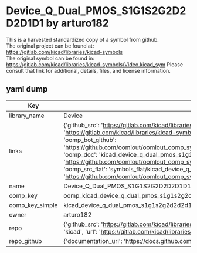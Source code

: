 # Device_Q_Dual_PMOS_S1G1S2G2D2D2D1D1 by arturo182  
This is a harvested standardized copy of a symbol from github.  
The original project can be found at:  
https://gitlab.com/kicad/libraries/kicad-symbols  
The original symbol can be found in:
https://gitlab.com/kicad/libraries/kicad-symbols/Video.kicad_sym
Please consult that link for additional, details, files, and license information.  
## yaml dump  
| Key | Value |  
| --- | --- |  
| library_name | Device |  
| links | {'github_src': 'https://gitlab.com/kicad/libraries/kicad-symbols/Video.kicad_sym', 'github_src_repo': 'https://gitlab.com/kicad/libraries/kicad-symbols', 'oomp_bot': 'kicad_device_q_dual_pmos_s1g1s2g2d2d2d1d1/working', 'oomp_bot_github': 'https://github.com/oomlout/oomlout_oomp_symbol_bot/tree/main/kicad_device_q_dual_pmos_s1g1s2g2d2d2d1d1/working', 'oomp_doc': 'kicad_device_q_dual_pmos_s1g1s2g2d2d2d1d1/working', 'oomp_doc_github': 'https://github.com/oomlout/oomlout_oomp_symbol_doc/tree/main/kicad_device_q_dual_pmos_s1g1s2g2d2d2d1d1/working', 'oomp_src_flat': 'symbols_flat/kicad_device_q_dual_pmos_s1g1s2g2d2d2d1d1/working', 'oomp_src_flat_github': 'https://github.com/oomlout/oomlout_oomp_symbol_src/tree/main/kicad_device_q_dual_pmos_s1g1s2g2d2d2d1d1/working'} |  
| name | Device_Q_Dual_PMOS_S1G1S2G2D2D2D1D1 |  
| oomp_key | oomp_kicad_device_q_dual_pmos_s1g1s2g2d2d2d1d1 |  
| oomp_key_simple | kicad_device_q_dual_pmos_s1g1s2g2d2d2d1d1 |  
| owner | arturo182 |  
| repo | {'github_src': 'https://gitlab.com/kicad/libraries/kicad-symbols/Video.kicad_sym', 'name': 'libraries/kicad-symbols', 'owner': 'kicad', 'url': 'https://gitlab.com/kicad/libraries/kicad-symbols'} |  
| repo_github | {'documentation_url': 'https://docs.github.com/rest/repos/repos#get-a-repository', 'message': 'Not Found'} |  

